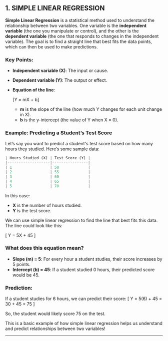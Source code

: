 ## 1. SIMPLE LINEAR REGRESSION

**Simple Linear Regression** is a statistical method used to understand the relationship between two variables. One variable is the **independent variable** (the one you manipulate or control), and the other is the **dependent variable** (the one that responds to changes in the independent variable). The goal is to find a straight line that best fits the data points, which can then be used to make predictions.

### Key Points:
- **Independent variable (X)**: The input or cause.
- **Dependent variable (Y)**: The output or effect.
- **Equation of the line**: 

  \[Y = mX + b\]

  - **m** is the slope of the line (how much Y changes for each unit change in X).
  - **b** is the y-intercept (the value of Y when X = 0).

### Example: Predicting a Student’s Test Score

Let’s say you want to predict a student's test score based on how many hours they studied. Here’s some sample data:
``` python
| Hours Studied (X) | Test Score (Y) |
|-------------------|----------------|
| 1                 | 50             |
| 2                 | 55             |
| 3                 | 60             |
| 4                 | 65             |
| 5                 | 70             |
```

In this case:
- **X** is the number of hours studied.
- **Y** is the test score.

We can use simple linear regression to find the line that best fits this data. The line could look like this: 

\[
Y = 5X + 45
\]

### What does this equation mean?
- **Slope (m) = 5**: For every hour a student studies, their score increases by 5 points.
- **Intercept (b) = 45**: If a student studied 0 hours, their predicted score would be 45.

### Prediction:
If a student studies for 6 hours, we can predict their score:
\[
Y = 5(6) + 45 = 30 + 45 = 75
\]

So, the student would likely score 75 on the test.

This is a basic example of how simple linear regression helps us understand and predict relationships between two variables!

<hr/>
<br/>
<br/>

